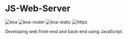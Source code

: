 # JS-Web-Server
![koa](https://img.shields.io/badge/koa-2.14.2-blue?style=flat&logo=koa) ![koa-router](https://img.shields.io/badge/koa--router-12.0.0-blue?style=flat) ![koa-static](https://img.shields.io/badge/koa--static-5.0.0-blue?style=flat) ![https](https://img.shields.io/badge/https-1.0.0-blue?style=flat)


Developing web front-end and back-end using JavaScript.
